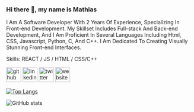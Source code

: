 ### Hi there 👋, my name is Mathias
I Am A Software Developer With 2 Years Of Experience, Specializing In Front-end Development. My Skillset Includes Full-stack And Back-end Development, And I Am Proficient In Several Languages Including Html, CSS, Javascript, Python, C, And C++. I Am Dedicated To Creating Visually Stunning Front-end Interfaces.

Skills: REACT / JS / HTML / CSS/C++



[<img src='https://cdn.jsdelivr.net/npm/simple-icons@3.0.1/icons/github.svg' alt='github' height='40'>](https://github.com/vhickjr)  [<img src='https://cdn.jsdelivr.net/npm/simple-icons@3.0.1/icons/linkedin.svg' alt='linkedin' height='40'>](https://www.linkedin.com/in/https://www.linkedin.com/in/victor-mathias-585b71205/)  [<img src='https://cdn.jsdelivr.net/npm/simple-icons@3.0.1/icons/twitter.svg' alt='twitter' height='40'>](https://twitter.com/https://www.twitter.com/__therealvictor)  [<img src='https://cdn.jsdelivr.net/npm/simple-icons@3.0.1/icons/icloud.svg' alt='website' height='40'>](https://www.mathiasvictor.com/)  

[![Top Langs](https://github-readme-stats.vercel.app/api/top-langs/?username=vhickjr)](https://github.com/anuraghazra/github-readme-stats)

![GitHub stats](https://github-readme-stats.vercel.app/api?username=vhickjr&show_icons=true)  

  <meta name="google-site-verification" content="AI2aZh30aVuGz05E-BZ0ob3RVR_jG3WiOmfhptqzhGU" />
